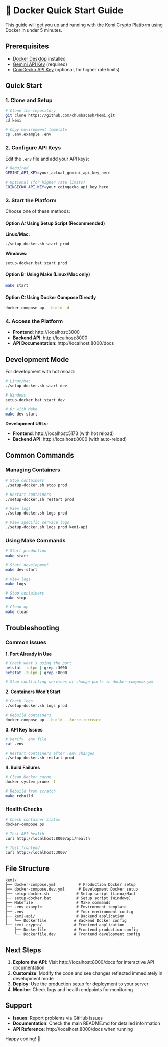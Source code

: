 # 🐳 Docker Quick Start Guide

This guide will get you up and running with the Kemi Crypto Platform using Docker in under 5 minutes.

## Prerequisites

- [Docker Desktop](https://www.docker.com/products/docker-desktop/) installed
- [Gemini API Key](https://ai.google.dev/gemini-api/docs) (required)
- [CoinGecko API Key](https://www.coingecko.com/en/api) (optional, for higher rate limits)

## Quick Start

### 1. Clone and Setup

```bash
# Clone the repository
git clone https://github.com/chumbacash/kemi.git
cd kemi

# Copy environment template
cp .env.example .env
```

### 2. Configure API Keys

Edit the `.env` file and add your API keys:

```bash
# Required
GEMINI_API_KEY=your_actual_gemini_api_key_here

# Optional (for higher rate limits)
COINGECKO_API_KEY=your_coingecko_api_key_here
```

### 3. Start the Platform

Choose one of these methods:

#### Option A: Using Setup Script (Recommended)

**Linux/Mac:**
```bash
./setup-docker.sh start prod
```

**Windows:**
```cmd
setup-docker.bat start prod
```

#### Option B: Using Make (Linux/Mac only)
```bash
make start
```

#### Option C: Using Docker Compose Directly
```bash
docker-compose up --build -d
```

### 4. Access the Platform

- **Frontend**: http://localhost:3000
- **Backend API**: http://localhost:8000
- **API Documentation**: http://localhost:8000/docs

## Development Mode

For development with hot reload:

```bash
# Linux/Mac
./setup-docker.sh start dev

# Windows
setup-docker.bat start dev

# Or with Make
make dev-start
```

**Development URLs:**
- **Frontend**: http://localhost:5173 (with hot reload)
- **Backend API**: http://localhost:8000 (with auto-reload)

## Common Commands

### Managing Containers

```bash
# Stop containers
./setup-docker.sh stop prod

# Restart containers
./setup-docker.sh restart prod

# View logs
./setup-docker.sh logs prod

# View specific service logs
./setup-docker.sh logs prod kemi-api
```

### Using Make Commands

```bash
# Start production
make start

# Start development
make dev-start

# View logs
make logs

# Stop containers
make stop

# Clean up
make clean
```

## Troubleshooting

### Common Issues

**1. Port Already in Use**
```bash
# Check what's using the port
netstat -tulpn | grep :3000
netstat -tulpn | grep :8000

# Stop conflicting services or change ports in docker-compose.yml
```

**2. Containers Won't Start**
```bash
# Check logs
./setup-docker.sh logs prod

# Rebuild containers
docker-compose up --build --force-recreate
```

**3. API Key Issues**
```bash
# Verify .env file
cat .env

# Restart containers after .env changes
./setup-docker.sh restart prod
```

**4. Build Failures**
```bash
# Clean Docker cache
docker system prune -f

# Rebuild from scratch
make rebuild
```

### Health Checks

```bash
# Check container status
docker-compose ps

# Test API health
curl http://localhost:8000/api/health

# Test frontend
curl http://localhost:3000/
```

## File Structure

```
kemi/
├── docker-compose.yml          # Production Docker setup
├── docker-compose.dev.yml      # Development Docker setup
├── setup-docker.sh            # Setup script (Linux/Mac)
├── setup-docker.bat           # Setup script (Windows)
├── Makefile                   # Make commands
├── .env.example               # Environment template
├── .env                       # Your environment config
├── kemi-api/                  # Backend application
│   └── Dockerfile            # Backend Docker config
└── kemi-crypto/              # Frontend application
    ├── Dockerfile            # Frontend production config
    └── Dockerfile.dev        # Frontend development config
```

## Next Steps

1. **Explore the API**: Visit http://localhost:8000/docs for interactive API documentation
2. **Customize**: Modify the code and see changes reflected immediately in development mode
3. **Deploy**: Use the production setup for deployment to your server
4. **Monitor**: Check logs and health endpoints for monitoring

## Support

- **Issues**: Report problems via GitHub issues
- **Documentation**: Check the main README.md for detailed information
- **API Reference**: http://localhost:8000/docs when running

Happy coding! 🚀